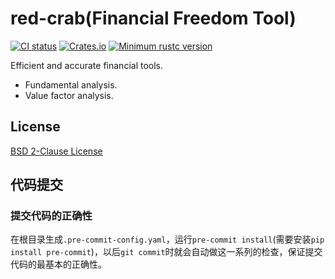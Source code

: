 # red-crab(Financial Freedom Tool)
[![CI status](https://github.com/immno/red-crab/actions/workflows/build.yml/badge.svg)](https://github.com/immno/red-crab/actions?query=workflow%3ABuild+branch%3Amain)
[![Crates.io](https://img.shields.io/crates/v/red-crab.svg)](https://crates.io/crates/red-crab)
[![Minimum rustc version](https://img.shields.io/badge/rustc-1.54+-lightgray.svg)](https://github.com/immno/red-crab)

Efficient and accurate financial tools.

* Fundamental analysis.
* Value factor analysis.

## License

[BSD 2-Clause License](https://opensource.org/licenses/BSD-2-Clause)

## 代码提交
### 提交代码的正确性
在根目录生成`.pre-commit-config.yaml`，运行`pre-commit install`(需要安装`pip install pre-commit`)，以后`git commit`时就会自动做这一系列的检查，保证提交代码的最基本的正确性。
